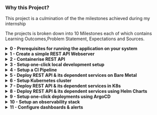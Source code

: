 ### Why this Project?
This project is a culmination of the the milestones achieved during my internship

The projects is broken down into 10 Milestones each of which contains Learning Outcomes,Problem Statement, Expectations and Sources.

<details>
<summary><b>0 - Prerequisites for running the application on your system</b></summary>

This project requires the following tools to be installed on your system:

1) Make

   i) Windows Users (Chocolatey):

   Install Chocolatey from https://chocolatey.org/.
   
   Open a terminal window and run:
   
        choco install make 
        
   ii) Mac users(Homebrew):
   
   Open Terminal and run:
   
        /bin/bash -c "$(curl -fsSL https://raw.githubusercontent.com/Homebrew/install/HEAD/install.sh)" 
   
   Follow the on-screen instructions for Homebrew installation. Then, run:
   
        brew install make 

   iii) For Debian based distro run
   
         sudo apt-get update && sudo apt-get install make

   iv) For RPM based distro
   
         sudo yum update && sudo yum install make

2) Docker
   
    Visit the official Docker documentation: https://docs.docker.com/engine/install/
   
    Follow the installation instructions specific to your operating system (Windows, macOS, or Linux).

3) Install Mysql and configure it (The version used in the application is 8.0)

3) Create a .env file to inject the following environment variables into the container


        DB_USER=     
        DB_PASSWORD=
        DB_HOST=             Fill in the required details created as part of step 3
        DB_PORT=
        DB_NAME=
        MYSQL_ROOT_PASSWORD= 

5) Use make commands in the Makefile  to run docker compose (Complete step 4)

</details>



<details>
<summary><b>1 - Create a simple REST API Webserver</b></summary>
  
### Learning Outcomes
  
Learnt about the best practices for REST APIs.

Learnt about the Twelve-Factor App methodology.

### Problem Statement

Create a student CRUD REST API using Golang and Gin


### Functional Requirement

Using the API we should be able to perform the following operations.

Add a new student.

Get all students.

Get a student with an ID.

Update existing student information.

Delete a student record.

### Expectations

Create a public repository on GitHub.

The repository should contain the following

        README.md file explaining the purpose of the repo, along with local setup instructions.
              
        Explicitly maintaining dependencies in a file ex (pom.xml, build.gradle, go.mod, requirements.txt, etc).
              
        Makefile to build and run the REST API locally.
              
        Ability to run DB schema migrations to create the student table.
              
        Config (such as database URL) should not be hard-coded in the code and should be passed through environment variables.
              
        Postman collection for the APIs.

API expectations
        Support API versioning (e.g., api/v1/<resource>).
        
        Using proper HTTP verbs for different operations.
        
        API should emit meaningful logs with appropriate log levels.
        
        API should have a /healthcheck endpoint.
        
        Unit tests for different endpoints.

### Further Reading

        The Twelve-Factor App
        
        Readme Driven Development
        
        Best Practices for REST API design

</details>

<details>
<summary><b>2 - Containerise REST API</b></summary>
<!-- Include details for Milestone 2 here -->
  
  ## Learning Outcomes

  Learnt how to Dockerise an application.

  Learnt about Mutli-stage Dockerfile.

  Learnt about Dockerfile best practices.

## Problem Statement
Create Dockerfile for the REST API.
## Expectations


    1) API should be run using the docker image.

    2) Dockerfile should have different stages to build and run the API.

    3) We should be able to inject environment variables while running the docker container at runtime.

    4) README.md should be updated with proper instructions to build the image and run the docker container.

    5) Similarly appropriate make targets should be added in the Makefile.

    6) The docker image should be properly tagged using semver tagging, use of latest tag is heavily discouraged.

    7) Appropriate measures should be taken to reduce docker image size. We want our images to have a small size footprint. 

## Sources

    Dockerfile Best Practices

    Advanced Dockerfile

    Hadolint

    Semantic versioning
</details>

<details>
<summary><b>3 - Setup one-click local development setup</b></summary>

## Problem Statement
  We want to simplify the process of setting up API on the local machine for development. The idea is to enable other   team members to run the API and its dependent services with the least amount of steps involved in getting this up and running. 
  
We won’t be assuming that other team members have the required tools already installed on their local. So we will be going one step further and providing them with simple bash functions to install the required tools.
## Expectations

  1)  API and its dependent services should be run using docker-compose.
    
  2)  README.md file should be updated with instructions
     
       i) To add pre-requisites for any existing tools that must already be installed (e.g., docker, make, etc)
      
  3)  When we run the make target to start the REST API docker container,
     
       i) Later it should invoke the docker compose command to start the API docker container and dependent services
      
 ## Source
 
 Docker compose docs

</details>




<details>
<summary><b>4 - Setup a CI Pipeline</b></summary>

#### Problem Statement:
Implementing a Continuous Integration (CI) pipeline is crucial for automating the build, test, and deployment processes of our application. The goal is to set up a CI pipeline that automatically builds and tests our codebase whenever changes are pushed to the repository.

#### Learning Outcomes:
- Understanding of CI/CD concepts and practices.
- Experience with popular CI tools such as Jenkins, GitLab CI, or GitHub Actions.
- Knowledge of configuring build scripts, running tests, and automating deployment tasks.

#### Expectations:
- Configure a CI pipeline to automatically build the project when changes are pushed to the repository.
- Include steps for running unit tests, integration tests, and any other relevant checks.
- Ensure that the CI pipeline integrates seamlessly with version control and notifies relevant stakeholders of build status.

#### Further Reading:
- [Continuous Integration, Delivery, and Deployment](https://www.atlassian.com/continuous-delivery/ci-vs-ci-vs-cd)
- [Introduction to GitLab CI/CD](https://docs.gitlab.com/ee/ci/)
- [GitHub Actions Documentation](https://docs.github.com/en/actions)

</details>

<details>
<summary><b>5 - Deploy REST API & its dependent services on Bare Metal</b></summary>

#### Problem Statement:
Deploying the REST API and its dependent services on bare metal servers provides full control over the infrastructure. The objective is to set up and configure the necessary servers to host the application and ensure its availability and reliability.

#### Learning Outcomes:
- Understanding of server provisioning and configuration management.
- Experience with deploying and managing applications on physical servers.
- Knowledge of networking, security, and monitoring practices for bare metal environments.

#### Expectations:
- Provision bare metal servers and install the required operating system and dependencies.
- Configure network settings, firewall rules, and security measures to protect the servers.
- Deploy the REST API and its dependent services, ensuring high availability and scalability.

</details>


<details>
<summary><b>6 - Setup Kubernetes cluster</b></summary>

#### Problem Statement:
Setting up a Kubernetes cluster provides a scalable and resilient platform for deploying containerized applications. The objective is to configure and deploy a Kubernetes cluster that can host our application and its dependent services.

#### Learning Outcomes:
- Understanding of Kubernetes architecture and components.
- Experience with provisioning and configuring Kubernetes clusters.
- Knowledge of deploying and managing applications in a Kubernetes environment.

#### Expectations:
- Provision a Kubernetes cluster on a cloud provider or on-premises infrastructure.
- Configure cluster networking, storage, and security settings.
- Deploy necessary Kubernetes resources such as pods, services, and ingresses for hosting the application.

</details>

<details>
<summary><b>7 - Deploy REST API & its dependent services in K8s</b></summary>

#### Problem Statement:
Deploying the REST API and its dependent services in a Kubernetes cluster leverages the benefits of container orchestration. The goal is to containerize the application components and deploy them as Kubernetes resources.

#### Learning Outcomes:
- Experience with containerization using Docker or other container runtimes.
- Understanding of Kubernetes deployment manifests and resource definitions.
- Knowledge of service discovery, load balancing, and scaling in Kubernetes.

#### Expectations:
- Containerize the REST API and its dependent services using Docker or other containerization tools.
- Write Kubernetes deployment and service manifests for each application component.
- Deploy the containerized applications to the Kubernetes cluster and verify their functionality.

</details>

<details>
<summary><b>8 - Deploy REST API & its dependent services using Helm Charts</b></summary>

#### Problem Statement:
Using Helm charts simplifies the deployment and management of complex applications in Kubernetes. The objective is to package the REST API and its dependent services into Helm charts and deploy them using Helm.

#### Learning Outcomes:
- Understanding of Helm chart structure and templating.
- Experience with creating custom Helm charts for applications.
- Knowledge of Helm commands for installing, upgrading, and managing releases.

#### Expectations:
- Organize the application components into Helm chart templates.
- Parameterize the Helm charts to allow customization during deployment.
- Deploy the Helm charts to the Kubernetes cluster using Helm and verify successful deployment.

</details>

<details>
<summary><b>9 - Setup one-click deployments using ArgoCD</b></summary>

#### Problem Statement:
ArgoCD provides a GitOps workflow for declarative continuous delivery of Kubernetes applications. The goal is to set up ArgoCD to automate deployments and maintain application configuration in sync with Git repositories.

#### Learning Outcomes:
- Understanding of GitOps principles and practices.
- Experience with setting up and configuring ArgoCD for Kubernetes clusters.
- Knowledge of managing application deployments and configuration with ArgoCD.

#### Expectations:
- Install and configure ArgoCD in the Kubernetes cluster.
- Define application manifests and sync policies in ArgoCD repositories.
- Automate application deployments by syncing changes from Git repositories to the cluster.

</details>

<details>
<summary><b>10 - Setup an observability stack</b></summary>

#### Problem Statement:
Monitoring and observability are essential for understanding the health and performance of our application. The objective is to set up an observability stack that includes logging, metrics, and tracing capabilities.

#### Learning Outcomes:
- Understanding of observability concepts and tools.
- Experience with setting up monitoring and logging solutions for distributed systems.
- Knowledge of analyzing and troubleshooting application issues using observability data.

#### Expectations:
- Deploy logging solutions such as Elasticsearch, Fluentd, and Kibana (EFK) or Loki and Grafana (Promtail).
- Set up metrics collection using Prometheus and visualize metrics with Grafana.
- Instrument the application code for distributed tracing using tools like Jaeger or Zipkin.

</details>

<details>
<summary><b>11 - Configure dashboards & alerts</b></summary>

#### Problem Statement:
Dashboards and alerts provide insights into the health and performance of our application and infrastructure. The goal is to configure dashboards and alerts based on key metrics and events.

#### Learning Outcomes:
- Understanding of monitoring dashboards and alerting systems.
- Experience with configuring dashboards and defining alerting rules.
- Knowledge of responding to alerts and troubleshooting issues proactively.

#### Expectations:
- Create dashboards in Grafana or similar tools to visualize important metrics and trends.
- Define alerting rules based on thresholds, anomalies, or specific events.
- Set up notification channels (e.g., email, Slack) to receive alerts and respond to incidents promptly.

</details>

